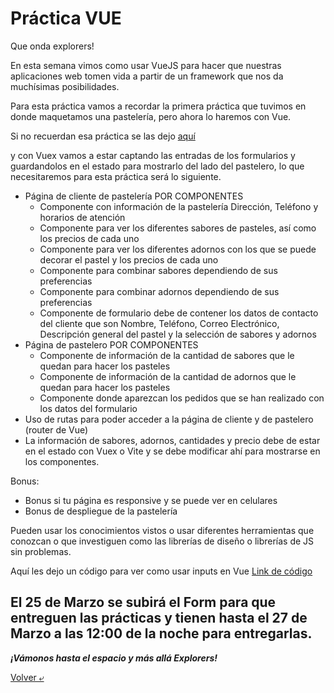 # Práctica VUE

Que onda explorers!

En esta semana vimos como usar VueJS para hacer que nuestras aplicaciones web tomen vida a partir de un framework que nos da muchísimas posibilidades.

Para esta práctica vamos a recordar la primera práctica que tuvimos en donde maquetamos una pastelería, pero ahora lo haremos con Vue.

Si no recuerdan esa práctica se las dejo [aquí](../../02%20-%20HTML/practicas/README.md)

y con Vuex vamos a estar captando las entradas de los formularios y guardandolos en el estado para mostrarlo del lado del pastelero, lo que necesitaremos para esta práctica será lo siguiente.

- Página de cliente de pastelería POR COMPONENTES
    - Componente con información de la pastelería Dirección, Teléfono y horarios de atención
    - Componente para ver los diferentes sabores de pasteles, así como los precios de cada uno
    - Componente para ver los diferentes adornos con los que se puede decorar el pastel y los precios de cada uno
    - Componente para combinar sabores dependiendo de sus preferencias
    - Componente para combinar adornos dependiendo de sus preferencias
    - Componente de formulario debe de contener los datos de contacto del cliente que son Nombre, Teléfono, Correo Electrónico, Descripción general del pastel y la selección de sabores y adornos
- Página de pastelero POR COMPONENTES
    - Componente de información de la cantidad de sabores que le quedan para hacer los pasteles
    - Componente de información de la cantidad de adornos que le quedan para hacer los pasteles
    - Componente donde aparezcan los pedidos que se han realizado con los datos del formulario
- Uso de rutas para poder acceder a la página de cliente y de pastelero (router de Vue)
- La información de sabores, adornos, cantidades y precio debe de estar en el estado con Vuex o Vite y se debe modificar ahí para mostrarse en los componentes.

Bonus:
- Bonus si tu página es responsive y se puede ver en celulares
- Bonus de despliegue de la pastelería

Pueden usar los conocimientos vistos o usar diferentes herramientas que conozcan o que investiguen como las librerías de diseño o librerías de JS sin problemas.

Aquí les dejo un código para ver como usar inputs en Vue [Link de código](../programas/VUEX/components/ColorCode.vue)

## El 25 de Marzo se subirá el Form para que entreguen las prácticas y tienen hasta el 27 de Marzo a las 12:00 de la noche para entregarlas. 
***¡Vámonos hasta el espacio y más allá Explorers!***

[Volver &ldca;](/05%20-%20VUEJS/README.md "Regresar a página anterior")